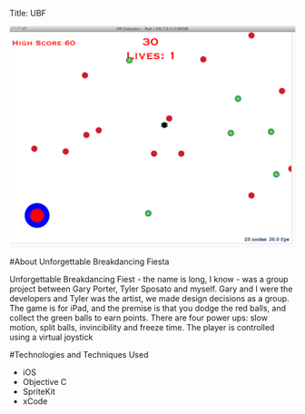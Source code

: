 Title: UBF

![Alt UBF](../images/ubf2.png)

#About Unforgettable Breakdancing Fiesta

Unforgettable Breakdancing Fiest - the name is long, I know - was a group project between Gary Porter, Tyler Sposato and myself. Gary and I were the developers and Tyler was the artist, we made design decisions as a group. The game is for iPad, and the premise is that you dodge the red balls, and collect the green balls to earn points. There are four power ups: slow motion, split balls, invincibility and freeze time. The player is controlled using a virtual joystick

#Technologies and Techniques Used
- iOS
- Objective C
- SpriteKit
- xCode